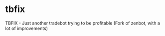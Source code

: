 # tbfix
TBFIX - Just another tradebot trying to be profitable (Fork of zenbot, with a lot of improvements)
